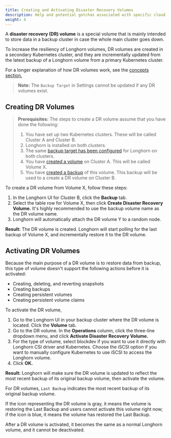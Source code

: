 ```yaml
---
title: Creating and Activating Disaster Recovery Volumes
description: Help and potential gotchas associated with specific cloud providers.
weight: 4
---
```


A **disaster recovery (DR) volume** is a special volume that is mainly intended to store data in a backup cluster in case the whole main cluster goes down.

To increase the resiliency of Longhorn volumes, DR volumes are created in a secondary Kubernetes cluster, and they are incrementally updated from the latest backup of a Longhorn volume from a primary Kubernetes cluster.

For a longer explanation of how DR volumes work, see the [concepts section.](../../concepts/#disaster-recovery-volumes)

> **Note:** The `Backup Target` in Settings cannot be updated if any DR volumes exist.

## Creating DR Volumes

> **Prerequisites:** The steps to create a DR volume assume that you have done the following:
>
>    1. You have set up two Kubernetes clusters. These will be called Cluster A and Cluster B.
>    2. Longhorn is installed on both clusters.
>    3. The same [backup target has been configured](../backup-and-restore/set-backup-target) for Longhorn on both clusters.
>    4. You have [created a volume](../../volumes-and-nodes/create-volumes) on Cluster A. This will be called Volume X.
>    5. You have [created a backup](../backup-and-restore/create-a-backup) of this volume. This backup will be used to a create a DR volume on Cluster B.

To create a DR volume from Volume X, follow these steps:

1. In the Longhorn UI for Cluster B, click the **Backup** tab.
2. Select the table row for Volume X, then click **Create Disaster Recovery Volume.** It's highly recommended to use the backup volume name as the DR volume name.
3. Longhorn will automatically attach the DR volume Y to a random node.

**Result:** The DR volume is created. Longhorn will start polling for the last backup of Volume X, and incrementally restore it to the DR volume.

## Activating DR Volumes

Because the main purpose of a DR volume is to restore data from backup, this type of volume doesn't support the following actions before it is activated:

- Creating, deleting, and reverting snapshots
- Creating backups
- Creating persistent volumes
- Creating persistent volume claims

To activate the DR volume,

1. Go to the Longhorn UI in your backup cluster where the DR volume is located. Click the **Volume** tab.
2. Go to the DR volume. In the **Operations** column, click the three-line dropdown menu, and click **Activate Disaster Recovery Volume.**
3. For the type of volume, select blockdev if you want to use it directly with Longhorn CSI driver and Kubernetes. Choose the iSCSI option if you want to manually configure Kubernetes to use iSCSI to access the Longhorn volume.
4. Click **OK.**

**Result:** Longhorn will make sure the DR volume is updated to reflect the most recent backup of its original backup volume, then activate the volume.

For DR volumes, `Last Backup` indicates the most recent backup of its original backup volume.

If the icon representing the DR volume is gray, it means the volume is restoring the Last Backup and users cannot activate this volume right now; if the icon is blue, it means the volume has restored the Last Backup.

After a DR volume is activated, it becomes the same as a normal Longhorn volume, and it cannot be deactivated.